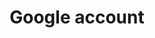 ---
layout: default
title:  "Google account"
parent: performance
summary: ""
index: 1
category: performance
permalink: /performance/google-account/
---